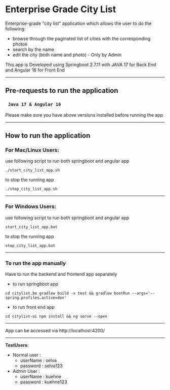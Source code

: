 # Enterprise Grade City List

Enterprise-grade "city list" application
which allows the user to do the following: 
* browse through the paginated list of cities with the corresponding photos
* search by the name
* edit the city (both name and photo) - Only by Admin

This app is Developed using Springboot 2.7.11 with JAVA 17 for Back End and Angular 16 for Front End
___
## Pre-requests to run the application

### ` Java 17 & Angular 16`

Please make sure you have above versions installed before running the app
___
## How to run the application

### For Mac/Linux Users: 
use following script to run both springboot and angular app

`./start_city_list_app.sh `

to stop the running app

`./stop_city_list_app.sh`
___

### For Windows Users:
use following script to run both springboot and angular app

`start_city_list_app.bat`

to stop the running app

`stop_city_list_app.bat`
___
### To run the app manually
Have to run the backend and frontend app separately 
* to run springboot app

`cd citylist.be
 gradlew build -x test && gradlew bootRun --args='--spring.profiles.active=dev'` 
* to run front end app

`cd citylist-ui
npm install && ng serve --open`
___
App can be accessed via http://localhost:4200/
___
**TestUsers:**
* Normal user : 
  * userName : selva
  * password : selva123
* Admin User :
  * userName : kuehne
  * password : kuehne123
